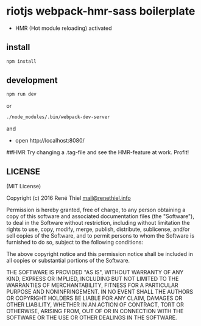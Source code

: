 # riotjs webpack-hmr-sass boilerplate
* HMR (Hot module reloading) activated

## install
```bash
npm install
```

## development

```bash
npm run dev
```
or

```bash
./node_modules/.bin/webpack-dev-server
```

and
- open http://localhost:8080/

##HMR
Try changing a .tag-file and see the HMR-feature at work. Profit!

## LICENSE

(MIT License)

Copyright (c) 2016 René Thiel <mail@renethiel.info>

Permission is hereby granted, free of charge, to any person obtaining a copy
of this software and associated documentation files (the "Software"), to deal
in the Software without restriction, including without limitation the rights
to use, copy, modify, merge, publish, distribute, sublicense, and/or sell
copies of the Software, and to permit persons to whom the Software is
furnished to do so, subject to the following conditions:

The above copyright notice and this permission notice shall be included in
all copies or substantial portions of the Software.

THE SOFTWARE IS PROVIDED "AS IS", WITHOUT WARRANTY OF ANY KIND, EXPRESS OR
IMPLIED, INCLUDING BUT NOT LIMITED TO THE WARRANTIES OF MERCHANTABILITY,
FITNESS FOR A PARTICULAR PURPOSE AND NONINFRINGEMENT. IN NO EVENT SHALL THE
AUTHORS OR COPYRIGHT HOLDERS BE LIABLE FOR ANY CLAIM, DAMAGES OR OTHER
LIABILITY, WHETHER IN AN ACTION OF CONTRACT, TORT OR OTHERWISE, ARISING FROM,
OUT OF OR IN CONNECTION WITH THE SOFTWARE OR THE USE OR OTHER DEALINGS IN
THE SOFTWARE.
